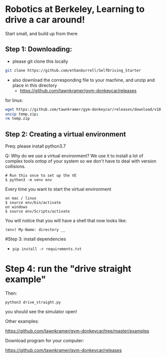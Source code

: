 # Robotics at Berkeley, Learning to drive a car around!

Start small, and build up from there

## Step 1: Downloading:

* please git clone this locally
```bash
git clone https://github.com/ethanburrell/SelfDriving_Starter
```
* also download the corresponding file to your machine, and unzip and place in this directory
  * https://github.com/tawnkramer/gym-donkeycar/releases

for linux:
```bash
wget https://github.com/tawnkramer/gym-donkeycar/releases/download/v18.9/DonkeySimLinux.zip -O temp.zip;
unzip temp.zip;
rm temp.zip
```

## Step 2: Creating a virtual environment

Preq: please install python3.7

Q: Why do we use a virtual environment? We use it to install a lot of complex
tools ontop of your system so we don't have to deal with version collisions.

```
# Run this once to set up the VE
$ python3 -m venv env
```
Every time you want to start the virtual environment
```
on mac / linux
$ source env/bin/activate
on windows
$ source env/Scripts/activate
```

You will notice that you will have a shell that now looks like:
```
(env) My-Name: directory __
```

#Step 3: install dependencies

* `pip install -r requirements.txt`

# Step 4: run the "drive straight example"


Then:
```
python3 drive_straight.py
```
you should see the simulator open!


Other examples:

https://github.com/tawnkramer/gym-donkeycar/tree/master/examples


Download program for your computer:

https://github.com/tawnkramer/gym-donkeycar/releases
